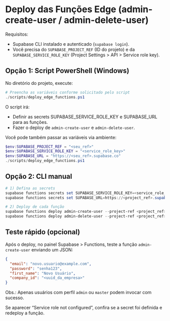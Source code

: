 # Deploy das Funções Edge (admin-create-user / admin-delete-user)

Requisitos:
- Supabase CLI instalado e autenticado (`supabase login`).
- Você precisa do `SUPABASE_PROJECT_REF` (ID do projeto) e da `SUPABASE_SERVICE_ROLE_KEY` (Project Settings > API > Service role key).

## Opção 1: Script PowerShell (Windows)

No diretório do projeto, execute:

```powershell
# Preencha as variáveis conforme solicitado pelo script
./scripts/deploy_edge_functions.ps1
```

O script irá:
- Definir as secrets SUPABASE_SERVICE_ROLE_KEY e SUPABASE_URL para as funções.
- Fazer o deploy de `admin-create-user` e `admin-delete-user`.

Você pode também passar as variáveis via ambiente:

```powershell
$env:SUPABASE_PROJECT_REF = "<seu_ref>"
$env:SUPABASE_SERVICE_ROLE_KEY = "<service_role_key>"
$env:SUPABASE_URL = "https://<seu_ref>.supabase.co"
./scripts/deploy_edge_functions.ps1
```

## Opção 2: CLI manual

```powershell
# 1) Defina as secrets
supabase functions secrets set SUPABASE_SERVICE_ROLE_KEY=<service_role_key> --project-ref <project_ref>
supabase functions secrets set SUPABASE_URL=https://<project_ref>.supabase.co --project-ref <project_ref>

# 2) Deploy de cada função
supabase functions deploy admin-create-user --project-ref <project_ref>
supabase functions deploy admin-delete-user --project-ref <project_ref>
```

## Teste rápido (opcional)

Após o deploy, no painel Supabase > Functions, teste a função `admin-create-user` enviando um JSON:

```json
{
  "email": "novo.usuario@example.com",
  "password": "senha123",
  "first_name": "Novo Usuário",
  "company_id": "<uuid_da_empresa>"
}
```

Obs.: Apenas usuários com perfil `admin` ou `master` podem invocar com sucesso.

Se aparecer “Service role not configured”, confira se a secret foi definida e redeploy a função.